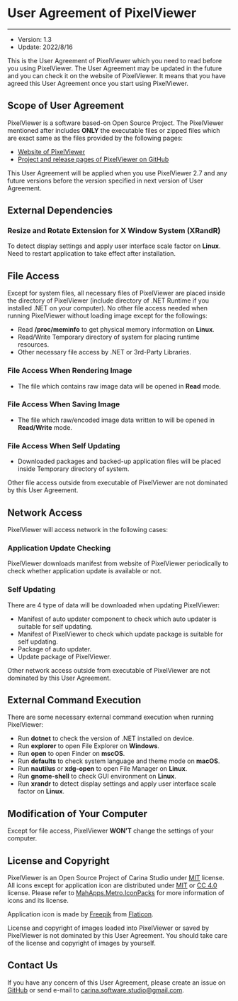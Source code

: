 # User Agreement of PixelViewer
 ---
+ Version: 1.3
+ Update: 2022/8/16

This is the User Agreement of PixelViewer which you need to read before you using PixelViewer. The User Agreement may be updated in the future and you can check it on the website of PixelViewer. It means that you have agreed this User Agreement once you start using PixelViewer.


## Scope of User Agreement
PixelViewer is a software based-on Open Source Project. The PixelViewer mentioned after includes **ONLY** the executable files or zipped files which are exact same as the files provided by the following pages:

+ [Website of PixelViewer](https://carinastudio.azurewebsites.net/PixelViewer/)
+ [Project and release pages of PixelViewer on GitHub](https://github.com/carina-studio/PixelViewer)

This User Agreement will be applied when you use PixelViewer 2.7 and any future versions before the version specified in next version of User Agreement.


## External Dependencies

### Resize and Rotate Extension for X Window System (XRandR)
To detect display settings and apply user interface scale factor on **Linux**. Need to restart application to take effect after installation.


## File Access
Except for system files, all necessary files of PixelViewer are placed inside the directory of PixelViewer (include directory of .NET Runtime if you installed .NET on your computer). No other file access needed when running PixelViewer without loading image except for the followings:

+ Read **/proc/meminfo** to get physical memory information on **Linux**.
+ Read/Write Temporary directory of system for placing runtime resources.
+ Other necessary file access by .NET or 3rd-Party Libraries.

### File Access When Rendering Image
+ The file which contains raw image data will be opened in **Read** mode.

### File Access When Saving Image
+ The file which raw/encoded image data written to will be opened in **Read/Write** mode.

### File Access When Self Updating
+ Downloaded packages and backed-up application files will be placed inside Temporary directory of system.

Other file access outside from executable of PixelViewer are not dominated by this User Agreement.


## Network Access
PixelViewer will access network in the following cases:

### Application Update Checking
PixelViewer downloads manifest from website of PixelViewer periodically to check whether application update is available or not.

### Self Updating
There are 4 type of data will be downloaded when updating PixelViewer:

+ Manifest of auto updater component to check which auto updater is suitable for self updating.
+ Manifest of PixelViewer to check which update package is suitable for self updating.
+ Package of auto updater.
+ Update package of PixelViewer.

Other network access outside from executable of PixelViewer are not dominated by this User Agreement.


## External Command Execution
There are some necessary external command execution when running PixelViewer:

+ Run **dotnet** to check the version of .NET installed on device.
+ Run **explorer** to open File Explorer on **Windows**.
+ Run **open** to open Finder on **mscOS**.
+ Run **defaults** to check system language and theme mode on **macOS**.
+ Run **nautilus** or **xdg-open** to open File Manager on **Linux**.
+ Run **gnome-shell** to check GUI environment on **Linux**.
+ Run **xrandr** to detect display settings and apply user interface scale factor on **Linux**.


## Modification of Your Computer
Except for file access, PixelViewer **WON’T** change the settings of your computer.


## License and Copyright
PixelViewer is an Open Source Project of Carina Studio under [MIT](https://github.com/carina-studio/PixelViewer/blob/master/LICENSE) license. All icons except for application icon are distributed under [MIT](https://github.com/carina-studio/PixelViewer/blob/master/LICENSE) or [CC 4.0](https://en.wikipedia.org/wiki/Creative_Commons_license) license. Please refer to [MahApps.Metro.IconPacks](https://github.com/MahApps/MahApps.Metro.IconPacks) for more information of icons and its license.
 
Application icon is made by [Freepik](https://www.freepik.com/) from [Flaticon](https://www.flaticon.com/).
 
License and copyright of images loaded into PixelViewer or saved by PixelViewer is not dominated by this User Agreement. You should take care of the license and copyright of images by yourself.


## Contact Us
If you have any concern of this User Agreement, please create an issue on [GitHub](https://github.com/carina-studio/PixelViewer/issues) or send e-mail to [carina.software.studio@gmail.com](mailto:carina.software.studio@gmail.com).